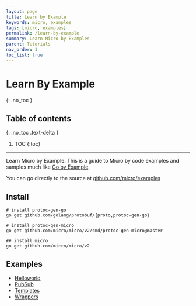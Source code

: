```yaml
---
layout: page
title: Learn by Example
keywords: micro, examples
tags: [micro, examples]
permalink: /learn-by-example
summary: Learn Micro by Examples
parent: Tutorials
nav_order: 1
toc_list: true
---
```


# Learn By Example
{: .no_toc }

## Table of contents
{: .no_toc .text-delta }

1. TOC
{:toc}
---

Learn Micro by Example. This is a guide to Micro by code examples and samples much like [Go by Example](https://gobyexample.com/).

You can go directly to the source at [github.com/micro/examples](https://github.com/micro/examples)

## Install

```
# install protoc-gen-go
go get github.com/golang/protobuf/{proto,protoc-gen-go}

# install protoc-gen-micro
go get github.com/micro/micro/v2/cmd/protoc-gen-micro@master

## install micro
go get github.com/micro/micro/v2
```

## Examples

- [Helloworld](https://github.com/micro/examples/tree/master/helloworld)
- [PubSub](https://github.com/micro/examples/tree/master/pubsub)
- [Templates](https://github.com/micro/examples/tree/master/template)
- [Wrappers](https://github.com/micro/examples/tree/master/wrapper)

